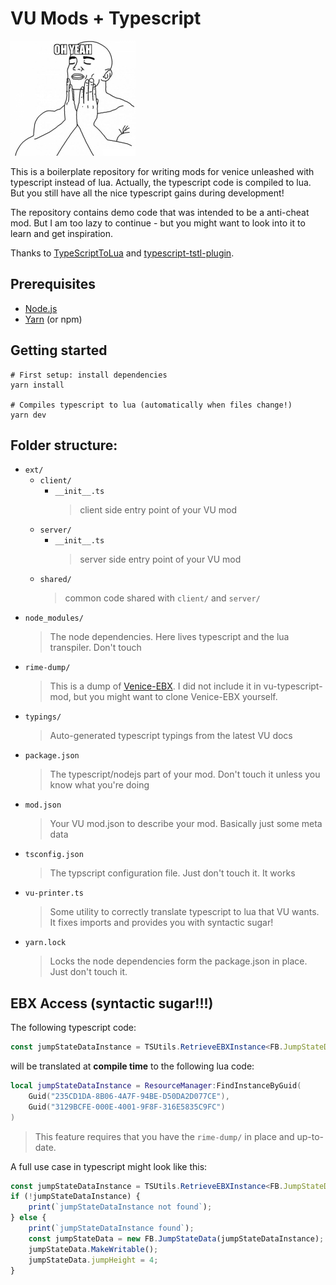 # VU Mods + Typescript

![expressive image of satisfaction when working with typescript](./yeah.jpg)

This is a boilerplate repository for writing mods for venice unleashed with typescript instead of lua.
Actually, the typescript code is compiled to lua. But you still have all the nice typescript gains during development!

The repository contains demo code that was intended to be a anti-cheat mod. But I am too lazy to continue - but you
might want to look into it to learn and get inspiration.

Thanks to [TypeScriptToLua](https://github.com/TypeScriptToLua/TypeScriptToLua) and
[typescript-tstl-plugin](https://github.com/TypeScriptToLua/typescript-tstl-plugin).

## Prerequisites
- [Node.js](https://nodejs.org/en/)
- [Yarn](https://yarnpkg.com/) (or npm)

## Getting started

```
# First setup: install dependencies
yarn install

# Compiles typescript to lua (automatically when files change!)
yarn dev
```

## Folder structure:

- `ext/`
    - `client/`
        - `__init__.ts`
          > client side entry point of your VU mod
    - `server/`
        - `__init__.ts`
          > server side entry point of your VU mod
    - `shared/`
      > common code shared with `client/` and `server/`
- `node_modules/`
  > The node dependencies. Here lives typescript and the lua transpiler. Don't touch
- `rime-dump/`
  > This is a dump of [Venice-EBX](https://github.com/EmulatorNexus/Venice-EBX). I did not include it in vu-typescript-mod, but you might want to clone Venice-EBX yourself.
- `typings/`
  > Auto-generated typescript typings from the latest VU docs
- `package.json`
  > The typescript/nodejs part of your mod. Don't touch it unless you know what you're doing
- `mod.json`
  > Your VU mod.json to describe your mod. Basically just some meta data
- `tsconfig.json`
  > The typscript configuration file. Just don't touch it. It works
- `vu-printer.ts`
  > Some utility to correctly translate typescript to lua that VU wants. It fixes imports and provides you with
  > syntactic sugar!
- `yarn.lock`
  > Locks the node dependencies form the package.json in place. Just don't touch it.

## EBX Access (syntactic sugar!!!)

The following typescript code:

```ts
const jumpStateDataInstance = TSUtils.RetrieveEBXInstance<FB.JumpStateData>('Characters/Soldiers/DefaultSoldierPhysics');
```

will be translated at **compile time** to the following lua code:

```lua
local jumpStateDataInstance = ResourceManager:FindInstanceByGuid(
    Guid("235CD1DA-8B06-4A7F-94BE-D50DA2D077CE"),
    Guid("3129BCFE-000E-4001-9F8F-316E5835C9FC")
)
```

> This feature requires that you have the `rime-dump/` in place and up-to-date.

A full use case in typescript might look like this:
```ts
const jumpStateDataInstance = TSUtils.RetrieveEBXInstance<FB.JumpStateData>('Characters/Soldiers/DefaultSoldierPhysics');
if (!jumpStateDataInstance) {
    print(`jumpStateDataInstance not found`);
} else {
    print(`jumpStateDataInstance found`);
    const jumpStateData = new FB.JumpStateData(jumpStateDataInstance);
    jumpStateData.MakeWritable();
    jumpStateData.jumpHeight = 4;
}
```
